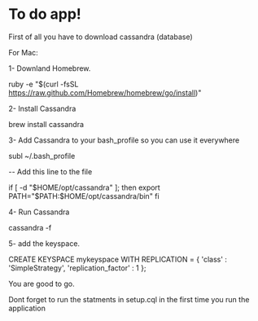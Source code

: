 # To do app! 

First of all you have to download cassandra (database)

For Mac:

1- Downland Homebrew. 

ruby -e "$(curl -fsSL https://raw.github.com/Homebrew/homebrew/go/install)"


2- Install Cassandra

brew install cassandra


3- Add Cassandra to your bash_profile so you can use it everywhere 

subl ~/.bash_profile

-- Add this line to the file 

if [ -d "$HOME/opt/cassandra" ]; then
    export PATH="$PATH:$HOME/opt/cassandra/bin"
fi

4- Run Cassandra 

cassandra -f


5- add the keyspace. 

CREATE KEYSPACE mykeyspace WITH REPLICATION = { 'class' : 'SimpleStrategy', 'replication_factor' : 1 };



You are good to go.

Dont forget to run the statments in setup.cql in the first time you run the application 